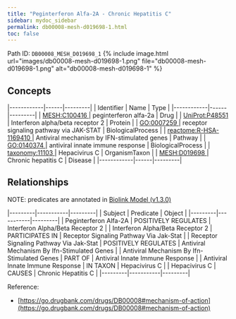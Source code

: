 ```yaml
---
title: "Peginterferon Alfa-2A - Chronic Hepatitis C"
sidebar: mydoc_sidebar
permalink: db00008-mesh-d019698-1.html
toc: false 
---
```



Path ID: `DB00008_MESH_D019698_1`
{% include image.html url="images/db00008-mesh-d019698-1.png" file="db00008-mesh-d019698-1.png" alt="db00008-mesh-d019698-1" %}

## Concepts

|------------|------|---------|
| Identifier | Name | Type    |
|------------|------|---------|
| <a href="https://identifiers.org/MESH:C100416">MESH:C100416 </a> | peginterferon alfa-2a | Drug |
| <a href="https://identifiers.org/UniProt:P48551">UniProt:P48551 </a> | Interferon alpha/beta receptor 2 | Protein |
| <a href="https://identifiers.org/GO:0007259">GO:0007259 </a> | receptor signaling pathway via JAK-STAT | BiologicalProcess |
| <a href="https://identifiers.org/reactome:R-HSA-1169410">reactome:R-HSA-1169410 </a> | Antiviral mechanism by IFN-stimulated genes | Pathway |
| <a href="https://identifiers.org/GO:0140374">GO:0140374 </a> | antiviral innate immune response | BiologicalProcess |
| <a href="https://identifiers.org/taxonomy:11103">taxonomy:11103 </a> | Hepacivirus C | OrganismTaxon |
| <a href="https://identifiers.org/MESH:D019698">MESH:D019698 </a> | Chronic hepatitis C | Disease |
|------------|------|---------|

## Relationships


NOTE: predicates are annotated in <a href="https://github.com/biolink/biolink-model/releases/tag/v1.3.0">Biolink Model (v1.3.0)</a>

|---------|-----------|---------|
| Subject | Predicate | Object  |
|---------|-----------|---------|
| Peginterferon Alfa-2A | POSITIVELY REGULATES | Interferon Alpha/Beta Receptor 2 |
| Interferon Alpha/Beta Receptor 2 | PARTICIPATES IN | Receptor Signaling Pathway Via Jak-Stat |
| Receptor Signaling Pathway Via Jak-Stat | POSITIVELY REGULATES | Antiviral Mechanism By Ifn-Stimulated Genes |
| Antiviral Mechanism By Ifn-Stimulated Genes | PART OF | Antiviral Innate Immune Response |
| Antiviral Innate Immune Response | IN TAXON | Hepacivirus C |
| Hepacivirus C | CAUSES | Chronic Hepatitis C |
|---------|-----------|---------|

Reference: 
  - [https://go.drugbank.com/drugs/DB00008#mechanism-of-action](https://go.drugbank.com/drugs/DB00008#mechanism-of-action)
